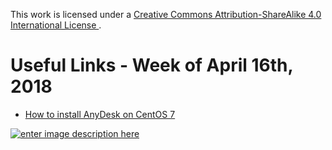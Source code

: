 This work is licensed under a [Creative Commons Attribution-ShareAlike 4.0 International License ](http://creativecommons.org/licenses/by-sa/4.0/).

Useful Links - Week of April 16th, 2018
======

- [How to install AnyDesk on CentOS 7](https://www.linuxhelp.com/how-to-install-anydesk-on-centos-7/)

[![enter image description here](https://i.creativecommons.org/l/by-sa/4.0/80x15.png) ](http://creativecommons.org/licenses/by-sa/4.0/)
